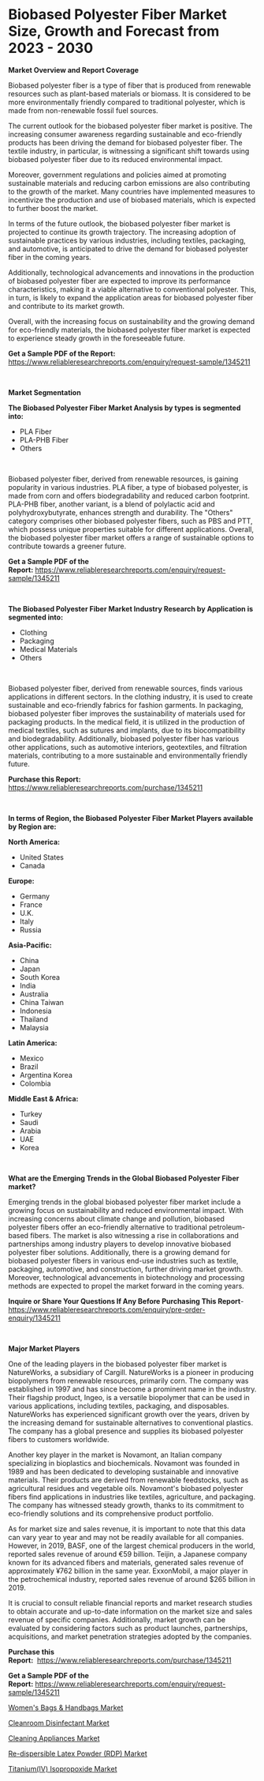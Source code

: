 <p><h1>Biobased Polyester Fiber Market Size, Growth and Forecast from 2023 - 2030</h1></p><p><strong>Market Overview and Report Coverage</strong></p>
<p><p>Biobased polyester fiber is a type of fiber that is produced from renewable resources such as plant-based materials or biomass. It is considered to be more environmentally friendly compared to traditional polyester, which is made from non-renewable fossil fuel sources.</p><p>The current outlook for the biobased polyester fiber market is positive. The increasing consumer awareness regarding sustainable and eco-friendly products has been driving the demand for biobased polyester fiber. The textile industry, in particular, is witnessing a significant shift towards using biobased polyester fiber due to its reduced environmental impact.</p><p>Moreover, government regulations and policies aimed at promoting sustainable materials and reducing carbon emissions are also contributing to the growth of the market. Many countries have implemented measures to incentivize the production and use of biobased materials, which is expected to further boost the market.</p><p>In terms of the future outlook, the biobased polyester fiber market is projected to continue its growth trajectory. The increasing adoption of sustainable practices by various industries, including textiles, packaging, and automotive, is anticipated to drive the demand for biobased polyester fiber in the coming years.</p><p>Additionally, technological advancements and innovations in the production of biobased polyester fiber are expected to improve its performance characteristics, making it a viable alternative to conventional polyester. This, in turn, is likely to expand the application areas for biobased polyester fiber and contribute to its market growth.</p><p>Overall, with the increasing focus on sustainability and the growing demand for eco-friendly materials, the biobased polyester fiber market is expected to experience steady growth in the foreseeable future.</p></p>
<p><strong>Get a Sample PDF of the Report:</strong> <a href="https://www.reliableresearchreports.com/enquiry/request-sample/1345211">https://www.reliableresearchreports.com/enquiry/request-sample/1345211</a></p>
<p>&nbsp;</p>
<p><strong>Market Segmentation</strong></p>
<p><strong>The Biobased Polyester Fiber Market Analysis by types is segmented into:</strong></p>
<p><ul><li>PLA Fiber</li><li>PLA-PHB Fiber</li><li>Others</li></ul></p>
<p>&nbsp;</p>
<p><p>Biobased polyester fiber, derived from renewable resources, is gaining popularity in various industries. PLA fiber, a type of biobased polyester, is made from corn and offers biodegradability and reduced carbon footprint. PLA-PHB fiber, another variant, is a blend of polylactic acid and polyhydroxybutyrate, enhances strength and durability. The "Others" category comprises other biobased polyester fibers, such as PBS and PTT, which possess unique properties suitable for different applications. Overall, the biobased polyester fiber market offers a range of sustainable options to contribute towards a greener future.</p></p>
<p><strong>Get a Sample PDF of the Report:</strong>&nbsp;<a href="https://www.reliableresearchreports.com/enquiry/request-sample/1345211">https://www.reliableresearchreports.com/enquiry/request-sample/1345211</a></p>
<p>&nbsp;</p>
<p><strong>The Biobased Polyester Fiber Market Industry Research by Application is segmented into:</strong></p>
<p><ul><li>Clothing</li><li>Packaging</li><li>Medical Materials</li><li>Others</li></ul></p>
<p>&nbsp;</p>
<p><p>Biobased polyester fiber, derived from renewable sources, finds various applications in different sectors. In the clothing industry, it is used to create sustainable and eco-friendly fabrics for fashion garments. In packaging, biobased polyester fiber improves the sustainability of materials used for packaging products. In the medical field, it is utilized in the production of medical textiles, such as sutures and implants, due to its biocompatibility and biodegradability. Additionally, biobased polyester fiber has various other applications, such as automotive interiors, geotextiles, and filtration materials, contributing to a more sustainable and environmentally friendly future.</p></p>
<p><strong>Purchase this Report:</strong>&nbsp; <a href="https://www.reliableresearchreports.com/purchase/1345211">https://www.reliableresearchreports.com/purchase/1345211</a></p>
<p>&nbsp;</p>
<p><strong>In terms of Region, the Biobased Polyester Fiber Market Players available by Region are:</strong></p>
<p>
    <p> <strong> North America: </strong>
        <ul>
            <li>United States</li>
            <li>Canada</li>
        </ul>
        </p> 
    <p> <strong> Europe: </strong>
        <ul>
            <li>Germany</li>
            <li>France</li>
            <li>U.K.</li>
            <li>Italy</li>
            <li>Russia</li>
        </ul>
        </p> 
    <p> <strong> Asia-Pacific: </strong>
        <ul>
            <li>China</li>
            <li>Japan</li>
            <li>South Korea</li>
            <li>India</li>
            <li>Australia</li>
            <li>China Taiwan</li>
            <li>Indonesia</li>
            <li>Thailand</li>
            <li>Malaysia</li>
        </ul>
        </p> 
    <p> <strong> Latin America: </strong>
        <ul>
            <li>Mexico</li>
            <li>Brazil</li>
            <li>Argentina Korea</li>
            <li>Colombia</li>
        </ul>
        </p> 
    <p> <strong> Middle East & Africa: </strong>
        <ul>
            <li>Turkey</li>
            <li>Saudi</li>
            <li>Arabia</li>
            <li>UAE</li>
            <li>Korea</li>
        </ul>
    </p>
    </p>
<p>&nbsp;</p>
<p><strong>What are the Emerging Trends in the Global Biobased Polyester Fiber market?</strong></p>
<p><p>Emerging trends in the global biobased polyester fiber market include a growing focus on sustainability and reduced environmental impact. With increasing concerns about climate change and pollution, biobased polyester fibers offer an eco-friendly alternative to traditional petroleum-based fibers. The market is also witnessing a rise in collaborations and partnerships among industry players to develop innovative biobased polyester fiber solutions. Additionally, there is a growing demand for biobased polyester fibers in various end-use industries such as textile, packaging, automotive, and construction, further driving market growth. Moreover, technological advancements in biotechnology and processing methods are expected to propel the market forward in the coming years.</p></p>
<p><strong>Inquire or Share Your Questions If Any Before Purchasing This Report</strong>- <a href="https://www.reliableresearchreports.com/enquiry/pre-order-enquiry/1345211">https://www.reliableresearchreports.com/enquiry/pre-order-enquiry/1345211</a></p>
<p>&nbsp;</p>
<p><strong>Major Market Players</strong></p>
<p><p>One of the leading players in the biobased polyester fiber market is NatureWorks, a subsidiary of Cargill. NatureWorks is a pioneer in producing biopolymers from renewable resources, primarily corn. The company was established in 1997 and has since become a prominent name in the industry. Their flagship product, Ingeo, is a versatile biopolymer that can be used in various applications, including textiles, packaging, and disposables. NatureWorks has experienced significant growth over the years, driven by the increasing demand for sustainable alternatives to conventional plastics. The company has a global presence and supplies its biobased polyester fibers to customers worldwide.</p><p>Another key player in the market is Novamont, an Italian company specializing in bioplastics and biochemicals. Novamont was founded in 1989 and has been dedicated to developing sustainable and innovative materials. Their products are derived from renewable feedstocks, such as agricultural residues and vegetable oils. Novamont's biobased polyester fibers find applications in industries like textiles, agriculture, and packaging. The company has witnessed steady growth, thanks to its commitment to eco-friendly solutions and its comprehensive product portfolio.</p><p>As for market size and sales revenue, it is important to note that this data can vary year to year and may not be readily available for all companies. However, in 2019, BASF, one of the largest chemical producers in the world, reported sales revenue of around €59 billion. Teijin, a Japanese company known for its advanced fibers and materials, generated sales revenue of approximately ¥762 billion in the same year. ExxonMobil, a major player in the petrochemical industry, reported sales revenue of around $265 billion in 2019.</p><p>It is crucial to consult reliable financial reports and market research studies to obtain accurate and up-to-date information on the market size and sales revenue of specific companies. Additionally, market growth can be evaluated by considering factors such as product launches, partnerships, acquisitions, and market penetration strategies adopted by the companies.</p></p>
<p><strong>Purchase this Report:</strong>&nbsp;&nbsp;<a href="https://www.reliableresearchreports.com/purchase/1345211">https://www.reliableresearchreports.com/purchase/1345211</a></p>
<p></p>
<p><strong>Get a Sample PDF of the Report:</strong>&nbsp;<a href="https://www.reliableresearchreports.com/enquiry/request-sample/1345211">https://www.reliableresearchreports.com/enquiry/request-sample/1345211</a></p>
<p><p><a href="https://www.linkedin.com/pulse/womens-bags-amp-handbags-market-research-report-unlocks-5wquc/">Women's Bags & Handbags Market</a></p><p><a href="https://www.linkedin.com/pulse/cleanroom-disinfectant-market-size-share-global-analysis-report-2bmnc/">Cleanroom Disinfectant Market</a></p><p><a href="https://www.linkedin.com/pulse/cleaning-appliances-market-insights-players-forecast-till-cblwc/">Cleaning Appliances Market</a></p><p><a href="https://github.com/kholmovskayalyudmila/Market-Research-Report-List-1/blob/main/re-dispersible-latex-powder-rdp-market.md">Re-dispersible Latex Powder (RDP) Market</a></p><p><a href="https://github.com/zebdakicsin/Market-Research-Report-List-1/blob/main/titaniumiv-isopropoxide-market.md">Titanium(IV) Isopropoxide Market</a></p></p>